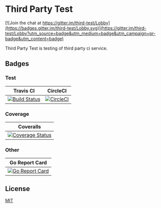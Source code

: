 # Third Party Test

[![Join the chat at https://gitter.im/third-test/Lobby](https://badges.gitter.im/third-test/Lobby.svg)](https://gitter.im/third-test/Lobby?utm_source=badge&utm_medium=badge&utm_campaign=pr-badge&utm_content=badge)

Third Party Test is testing of third party ci service.

## Badges

### Test

| Travis CI | CircleCI |
|:--:|:--:|
| [![Build Status](https://travis-ci.org/178inaba/third-party-test.svg?branch=master)](https://travis-ci.org/178inaba/third-party-test) | [![CircleCI](https://circleci.com/gh/178inaba/third-party-test.svg?style=svg)](https://circleci.com/gh/178inaba/third-party-test) |

### Coverage

| Coveralls |
|:--:|
| [![Coverage Status](https://coveralls.io/repos/178inaba/third-test/badge.svg?branch=master&service=github)](https://coveralls.io/github/178inaba/third-test?branch=master) |

### Other

| Go Report Card |
|:--:|
| [![Go Report Card](https://goreportcard.com/badge/github.com/178inaba/third-test)](https://goreportcard.com/report/github.com/178inaba/third-test) |

## License

[MIT](LICENSE)

